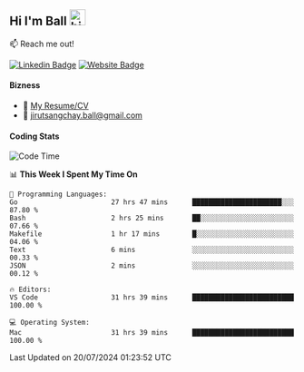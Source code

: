 ## Hi I'm Ball <img src="https://user-images.githubusercontent.com/1303154/88677602-1635ba80-d120-11ea-84d8-d263ba5fc3c0.gif" width="28px" height="28px" alt="hi">
 
:mailbox: Reach me out!

[![Linkedin Badge](https://img.shields.io/badge/-Jirut-0e76a8?style=flat&labelColor=0e76a8&logo=linkedin&logoColor=white)](https://www.linkedin.com/in/jirut-sangchay-338370251)
[![Website Badge](https://img.shields.io/badge/Website-184aa8?logo=website&logoColor=)](https://resume-jirut.web.app)

<!-- TODO: Add last video link -->
#### Bizness
- :paperclip: [My Resume/CV](https://github.com/Jirut01/Jirut01/blob/main/resume_jirut.pdf)
- :email: jirutsangchay.ball@gmail.com

#### Coding Stats


<!--START_SECTION:waka-->
![Code Time](http://img.shields.io/badge/Code%20Time-1%2C335%20hrs%2036%20mins-blue)

📊 **This Week I Spent My Time On** 

```text
💬 Programming Languages: 
Go                       27 hrs 47 mins      ██████████████████████░░░   87.80 % 
Bash                     2 hrs 25 mins       ██░░░░░░░░░░░░░░░░░░░░░░░   07.66 % 
Makefile                 1 hr 17 mins        █░░░░░░░░░░░░░░░░░░░░░░░░   04.06 % 
Text                     6 mins              ░░░░░░░░░░░░░░░░░░░░░░░░░   00.33 % 
JSON                     2 mins              ░░░░░░░░░░░░░░░░░░░░░░░░░   00.12 % 

🔥 Editors: 
VS Code                  31 hrs 39 mins      █████████████████████████   100.00 % 

💻 Operating System: 
Mac                      31 hrs 39 mins      █████████████████████████   100.00 % 
```


 Last Updated on 20/07/2024 01:23:52 UTC
<!--END_SECTION:waka-->
